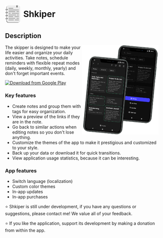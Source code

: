 <h1 align="center" style="display: flex; align-items: center;">
    <img src="./assets/icon-app.png" width="50" style="margin-right: 10px;" />
    Shkiper
</h1>

## Description

<img src="./assets/phones.png" align="right" width="250" />

The skipper is designed to make your life easier and organize your daily activities. Take notes, schedule reminders with
flexible repeat modes (daily, weekly, monthly, yearly) and don't forget important events.

[<img src="https://play.google.com/intl/en_us/badges/images/generic/en_badge_web_generic.png" alt="Download from Google Play" height="80">](https://play.google.com/store/apps/details?id=com.jobik.shkiper)

### Key features

- Create notes and group them with tags for easy organization.
- View a preview of the links if they are in the note.
- Go back to similar actions when editing notes so you don't lose anything.
- Customize the themes of the app to make it prestigious and customized to your style.
- Back up your data or download it for quick transitions.
- View application usage statistics, because it can be interesting.

### App features

- Switch language (localization)
- Custom color themes
- In-app updates
- In-app purchases

<p> 
    ⭐ Shkiper is still under development, if you have any questions or suggestions, please contact me! We value all of your feedback.
</p>
<p>    
    ⭐ If you like the application, support its development by making a donation from within the app.
</p>